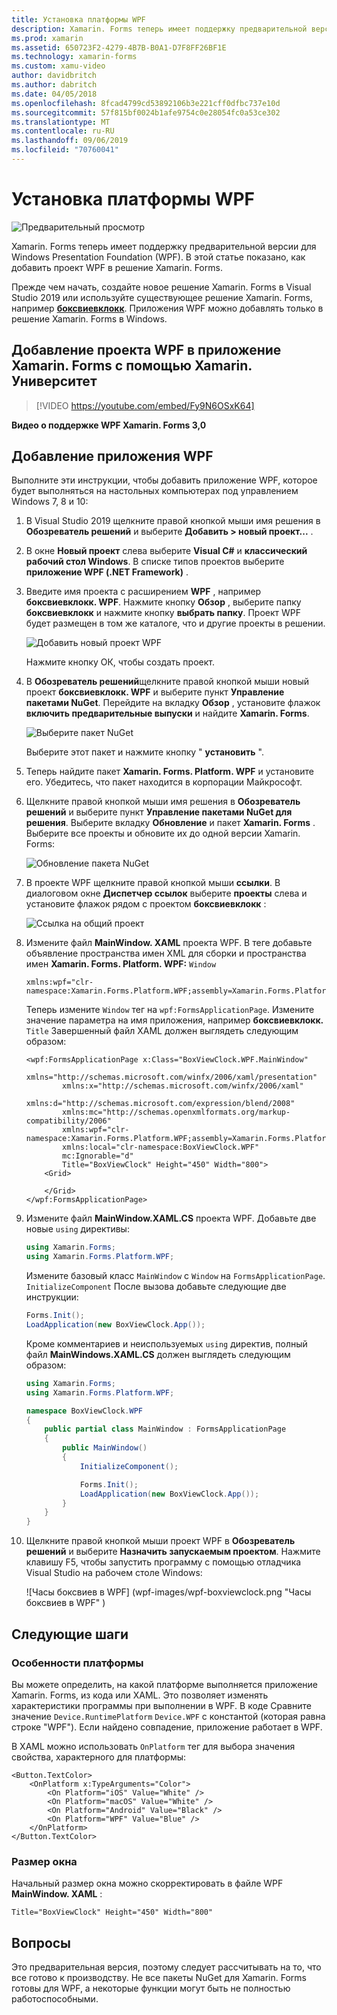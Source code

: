 ```yaml
---
title: Установка платформы WPF
description: Xamarin. Forms теперь имеет поддержку предварительной версии для платформы WPF
ms.prod: xamarin
ms.assetid: 650723F2-4279-4B7B-B0A1-D7F8FF26BF1E
ms.technology: xamarin-forms
ms.custom: xamu-video
author: davidbritch
ms.author: dabritch
ms.date: 04/05/2018
ms.openlocfilehash: 8fcad4799cd53892106b3e221cff0dfbc737e10d
ms.sourcegitcommit: 57f815bf0024b1afe9754c0e28054fc0a53ce302
ms.translationtype: MT
ms.contentlocale: ru-RU
ms.lasthandoff: 09/06/2019
ms.locfileid: "70760041"
---
```

# <a name="wpf-platform-setup"></a>Установка платформы WPF

![Предварительный просмотр](~/media/shared/preview.png)

Xamarin. Forms теперь имеет поддержку предварительной версии для Windows Presentation Foundation (WPF). В этой статье показано, как добавить проект WPF в решение Xamarin. Forms.

Прежде чем начать, создайте новое решение Xamarin. Forms в Visual Studio 2019 или используйте существующее решение Xamarin. Forms, например [**боксвиевклокк**](https://docs.microsoft.com/samples/xamarin/xamarin-forms-samples/boxview-boxviewclock). Приложения WPF можно добавлять только в решение Xamarin. Forms в Windows.

## <a name="add-a-wpf-project-to-a-xamarinforms-app-with-xamarinuniversity"></a>Добавление проекта WPF в приложение Xamarin. Forms с помощью Xamarin. Университет

> [!VIDEO https://youtube.com/embed/Fy9N6OSxK64]

**Видео о поддержке WPF Xamarin. Forms 3,0**

## <a name="adding-a-wpf-app"></a>Добавление приложения WPF

Выполните эти инструкции, чтобы добавить приложение WPF, которое будет выполняться на настольных компьютерах под управлением Windows 7, 8 и 10:

1. В Visual Studio 2019 щелкните правой кнопкой мыши имя решения в **Обозреватель решений** и выберите **Добавить > новый проект...** .

2. В окне **Новый проект** слева выберите **Visual C#**  и **классический рабочий стол Windows**. В списке типов проектов выберите **приложение WPF (.NET Framework)** . 

3. Введите имя проекта с расширением **WPF** , например **боксвиевклокк. WPF**. Нажмите кнопку **Обзор** , выберите папку **боксвиевклокк** и нажмите кнопку **выбрать папку**. Проект WPF будет размещен в том же каталоге, что и другие проекты в решении.

    ![Добавить новый проект WPF](wpf-images/add-new-project.png "Добавить новый проект WPF")

    Нажмите кнопку ОК, чтобы создать проект.

4. В **Обозреватель решений**щелкните правой кнопкой мыши новый проект **боксвиевклокк. WPF** и выберите пункт **Управление пакетами NuGet**. Перейдите на вкладку **Обзор** , установите флажок **включить предварительные выпуски** и найдите **Xamarin. Forms**.

    ![Выберите пакет NuGet](wpf-images/select-nuget-package.png "Выберите пакет NuGet")

    Выберите этот пакет и нажмите кнопку " **установить** ".

5. Теперь найдите пакет **Xamarin. Forms. Platform. WPF** и установите его. Убедитесь, что пакет находится в корпорации Майкрософт.

6. Щелкните правой кнопкой мыши имя решения в **Обозреватель решений** и выберите пункт **Управление пакетами NuGet для решения**. Выберите вкладку **Обновление** и пакет **Xamarin. Forms** . Выберите все проекты и обновите их до одной версии Xamarin. Forms:

    ![Обновление пакета NuGet](wpf-images/update-nuget-package.png "Обновление пакета NuGet") 

7. В проекте WPF щелкните правой кнопкой мыши **ссылки**. В диалоговом окне **Диспетчер ссылок** выберите **проекты** слева и установите флажок рядом с проектом **боксвиевклокк** :

    ![Ссылка на общий проект](wpf-images/reference-shared-project.png "Ссылка на общий проект")

8. Измените файл **MainWindow. XAML** проекта WPF. В теге добавьте объявление пространства имен XML для сборки и пространства имен **Xamarin. Forms. Platform. WPF:** `Window`

    ```xaml
    xmlns:wpf="clr-namespace:Xamarin.Forms.Platform.WPF;assembly=Xamarin.Forms.Platform.WPF"
    ```

    Теперь измените `Window` тег на `wpf:FormsApplicationPage`. Измените значение параметра на имя приложения, например **боксвиевклокк.** `Title` Завершенный файл XAML должен выглядеть следующим образом:

    ```xaml
    <wpf:FormsApplicationPage x:Class="BoxViewClock.WPF.MainWindow"
            xmlns="http://schemas.microsoft.com/winfx/2006/xaml/presentation"
            xmlns:x="http://schemas.microsoft.com/winfx/2006/xaml"
            xmlns:d="http://schemas.microsoft.com/expression/blend/2008"
            xmlns:mc="http://schemas.openxmlformats.org/markup-compatibility/2006"
            xmlns:wpf="clr-namespace:Xamarin.Forms.Platform.WPF;assembly=Xamarin.Forms.Platform.WPF"
            xmlns:local="clr-namespace:BoxViewClock.WPF"
            mc:Ignorable="d"
            Title="BoxViewClock" Height="450" Width="800">
        <Grid>
        
        </Grid>
    </wpf:FormsApplicationPage>
    ```

9. Измените файл **MainWindow.XAML.CS** проекта WPF. Добавьте две новые `using` директивы:

    ```csharp
    using Xamarin.Forms;
    using Xamarin.Forms.Platform.WPF;
    ```

    Измените базовый класс `MainWindow` с `Window` на `FormsApplicationPage`. `InitializeComponent` После вызова добавьте следующие две инструкции:

    ```csharp
    Forms.Init();
    LoadApplication(new BoxViewClock.App());
    ```
    
    Кроме комментариев и неиспользуемых `using` директив, полный файл **MainWindows.XAML.CS** должен выглядеть следующим образом:

    ```csharp
    using Xamarin.Forms;
    using Xamarin.Forms.Platform.WPF;

    namespace BoxViewClock.WPF
    {
        public partial class MainWindow : FormsApplicationPage
        {
            public MainWindow()
            {
                InitializeComponent();

                Forms.Init();
                LoadApplication(new BoxViewClock.App());
            }
        }
    }
    ```

10. Щелкните правой кнопкой мыши проект WPF в **Обозреватель решений** и выберите **Назначить запускаемым проектом**. Нажмите клавишу F5, чтобы запустить программу с помощью отладчика Visual Studio на рабочем столе Windows:

    ![Часы боксвиев в WPF] (wpf-images/wpf-boxviewclock.png "Часы боксвиев в WPF" )

## <a name="next-steps"></a>Следующие шаги

### <a name="platform-specifics"></a>Особенности платформы

Вы можете определить, на какой платформе выполняется приложение Xamarin. Forms, из кода или XAML. Это позволяет изменять характеристики программы при выполнении в WPF. В коде Сравните значение `Device.RuntimePlatform` `Device.WPF` с константой (которая равна строке "WPF"). Если найдено совпадение, приложение работает в WPF.

В XAML можно использовать `OnPlatform` тег для выбора значения свойства, характерного для платформы:

```xaml
<Button.TextColor>
    <OnPlatform x:TypeArguments="Color">
        <On Platform="iOS" Value="White" />
        <On Platform="macOS" Value="White" />
        <On Platform="Android" Value="Black" />
        <On Platform="WPF" Value="Blue" />
    </OnPlatform>
</Button.TextColor>
```

### <a name="window-size"></a>Размер окна

Начальный размер окна можно скорректировать в файле WPF **MainWindow. XAML** :

```xaml
Title="BoxViewClock" Height="450" Width="800"
```

## <a name="issues"></a>Вопросы

Это предварительная версия, поэтому следует рассчитывать на то, что все готово к производству. Не все пакеты NuGet для Xamarin. Forms готовы для WPF, а некоторые функции могут быть не полностью работоспособными.
